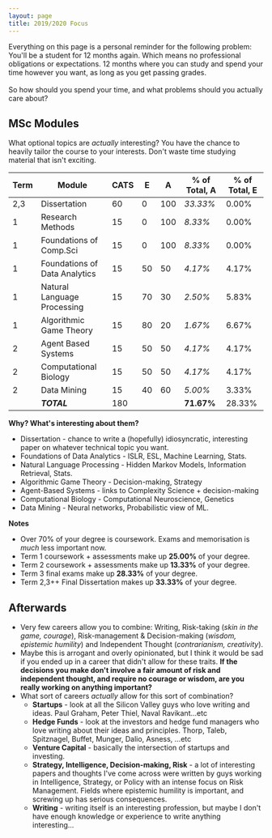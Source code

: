 ```yaml
---
layout: page
title: 2019/2020 Focus
---
```


<p class="message">
  Everything on this page is a personal reminder for the following problem:<br>
  You'll be a student for 12 months again. Which means no professional obligations or expectations. 12 months where you can study and spend your time however you want, as long as you get passing grades. <br>
  <br>
  So how should you spend your time, and what problems should you actually care about? 
</p>

## MSc Modules
What optional topics are *actually* interesting? You have the chance to heavily tailor the course to your interests. Don't waste time studying material that isn't exciting.


| Term | Module | CATS | E | A | % of Total, A | % of Total, E |
| --- | --- | --- | --- | --- | --- | --- |
| 2,3 | Dissertation | 60 | 0 | 100 | *33.33%* | 0.00% |
| 1 | Research Methods | 15 | 0 | 100 | *8.33%* | 0.00% |
| 1 | Foundations of Comp.Sci | 15 | 0| 100 | *8.33%* | 0.00% |
| 1 | Foundations of Data Analytics | 15 | 50 | 50 | *4.17%* | 4.17% |
| 1 | Natural Language Processing | 15 | 70 | 30 | *2.50%* | 5.83% |
| 1 | Algorithmic Game Theory | 15 | 80 | 20 | *1.67%* | 6.67% |
| 2 | Agent Based Systems | 15 | 50 | 50 | *4.17%* | 4.17% |
| 2 | Computational Biology | 15 | 50 | 50 | *4.17%* | 4.17% |
| 2 | Data Mining | 15 | 40 | 60 | *5.00%* | 3.33% |
|   | ***TOTAL*** | 180 |    |    |  **71.67%** | 28.33% |

**Why? What's interesting about them?**
* Dissertation - chance to write a (hopefully) idiosyncratic, interesting paper on whatever technical topic you want. 
* Foundations of Data Analytics - ISLR, ESL, Machine Learning, Stats.
* Natural Language Processing - Hidden Markov Models, Information Retrieval, Stats.
* Algorithmic Game Theory - Decision-making, Strategy
* Agent-Based Systems - links to Complexity Science + decision-making
* Computational Biology - Computational Neuroscience, Genetics
* Data Mining - Neural networks, Probabilistic view of ML.


**Notes**
* Over 70% of your degree is coursework. Exams and memorisation is *much* less important now.
* Term 1 coursework + assessments make up **25.00%** of your degree.
* Term 2 coursework + assessments make up **13.33%** of your degree.
* Term 3 final exams make up **28.33%** of your degree.
* Term 2,3++ Final Dissertation makes up **33.33%** of your degree.


## Afterwards
* Very few careers allow you to combine: Writing, Risk-taking (*skin in the game, courage*), Risk-management & Decision-making (*wisdom, epistemic humility*) and  Independent Thought (*contrarianism, creativity*).
* Maybe this is arrogant and overly opinionated, but I think it would be sad if you ended up in a career that didn't allow for these traits. **If the decisions you make don't involve a fair amount of risk and independent thought, and require no courage or wisdom, are you really working on anything important?**
* What sort of careers *actually* allow for this sort of combination?
    - **Startups** - look at all the Silicon Valley guys who love writing and ideas. Paul Graham, Peter Thiel, Naval Ravikant...etc
    - **Hedge Funds** - look at the investors and hedge fund managers who love writing about their ideas and principles. Thorp, Taleb, Spitznagel, Buffet, Munger, Dalio, Asness, ...etc
    - **Venture Capital** - basically the intersection of startups and investing.
    - **Strategy, Intelligence, Decision-making, Risk** - a lot of interesting papers and thoughts I've come across were written by guys working in Intelligence, Strategy, or Policy with an intense focus on Risk Management. Fields where epistemic humility is important, and screwing up has serious consequences.
    - **Writing** - writing itself is an interesting profession, but maybe I don't have enough knowledge or experience to write anything interesting...  





